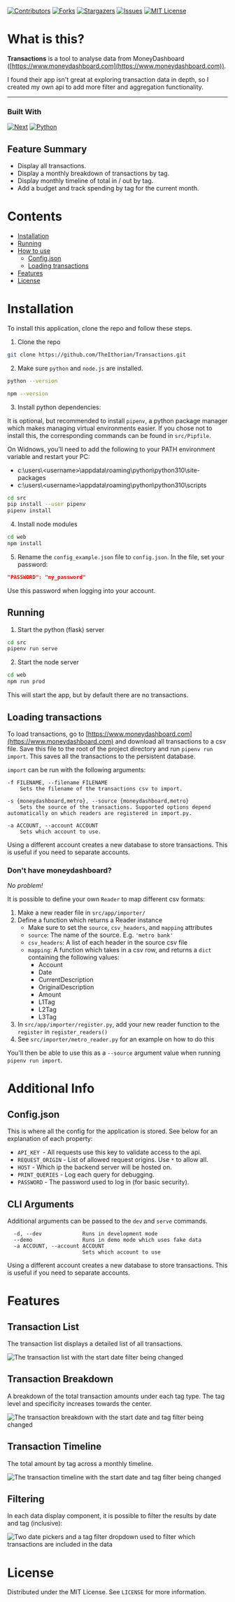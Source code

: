 [![Contributors][contributors-shield]][contributors-url]
[![Forks][forks-shield]][forks-url]
[![Stargazers][stars-shield]][stars-url]
[![Issues][issues-shield]][issues-url]
[![MIT License][license-shield]][license-url]

# What is this?

**Transactions** is a tool to analyse data from MoneyDashboard ([https://www.moneydashboard.com](https://www.moneydashboard.com)).

I found their app isn't great at exploring transaction data in depth, so I created my own api to add more filter and aggregation functionality.

---

### Built With

[![Next][next.js]][next-url] [![Python][python]][python-url]

## Feature Summary

-   Display all transactions.
-   Display a monthly breakdown of transactions by tag.
-   Display monthly timeline of total in / out by tag.
-   Add a budget and track spending by tag for the current month.

# Contents

-   [Installation](#installation)
-   [Running](##running)
-   [How to use](#how-to-use)
    -   [Config.json](#config.json)
    -   [Loading transactions](#loading-transactions)
-   [Features](#features)
-   [License](#license)

# Installation

To install this application, clone the repo and follow these steps.

1. Clone the repo

```sh
git clone https://github.com/TheIthorian/Transactions.git
```

2.  Make sure `python` and `node.js` are installed.

```sh
python --version
```

```sh
npm --version
```

3.  Install python dependencies:

It is optional, but recommended to install `pipenv`, a python package manager which makes managing virtual environments easier.
If you chose not to install this, the corresponding commands can be found in `src/Pipfile`.

On Widnows, you'll need to add the following to your PATH environment variable and restart your PC:

-   c:\users\\<username\>\appdata\roaming\python\python310\site-packages
-   c:\users\\<username\>\appdata\roaming\python\python310\scripts

```sh
cd src
pip install --user pipenv
pipenv install
```

4.  Install node modules

```sh
cd web
npm install
```

5. Rename the `config_example.json` file to `config.json`. In the file, set your password:

```json
"PASSWORD": "my_password"
```

Use this password when logging into your account.

## Running

1. Start the python (flask) server

```sh
cd src
pipenv run serve
```

2. Start the node server

```sh
cd web
npm run prod
```

This will start the app, but by default there are no transactions.

## Loading transactions

To load transactions, go to [https://www.moneydashboard.com](https://www.moneydashboard.com) and download all transactions to a csv file. Save this file to the root of the project directory and run `pipenv run import`. This saves all the transactions to the persistent database.

`import` can be run with the following arguments:

```-h, --help show this help message and exit.
-f FILENAME, --filename FILENAME
    Sets the filename of the transactions csv to import.

-s {moneydashboard,metro}, --source {moneydashboard,metro}
    Sets the source of the transactions. Supported options depend automatically on which readers are registered in import.py.

-a ACCOUNT, --account ACCOUNT
    Sets which account to use.
```

Using a different account creates a new database to store transactions. This is useful if you need to separate accounts.

### Don't have moneydashboard?

_No problem!_

It is possible to define your own `Reader` to map different csv formats:

1. Make a new reader file in `src/app/importer/`
2. Define a function which returns a Reader instance
    - Make sure to set the `source`, `csv_headers`, and `mapping` attributes
    - `source`: The name of the source. E.g. `'metro bank'`
    - `csv_headers`: A list of each header in the source csv file
    - `mapping`: A function which takes in a csv row, and returns a `dict` containing the following values:
        - Account
        - Date
        - CurrentDescription
        - OriginalDescription
        - Amount
        - L1Tag
        - L2Tag
        - L3Tag
3. In `src/app/importer/register.py`, add your new reader function to the `register` in `register_readers()`
4. See `src/importer/metro_reader.py` for an example on how to do this

You'll then be able to use this as a `--source` argument value when running `pipenv run import`.

# Additional Info

## Config.json

This is where all the config for the application is stored. See below for an explanation of each property:

-   `API_KEY `- All requests use this key to validate access to the api.
-   `REQUEST_ORIGIN` - List of allowed request origins. Use `*` to allow all.
-   `HOST` - Which ip the backend server will be hosted on.
-   `PRINT_QUERIES` - Log each query for debugging.
-   `PASSWORD` - The password used to log in (for basic security).

## CLI Arguments

Additional arguments can be passed to the `dev` and `serve` commands.

```-h, --help           show this help message and exit
  -d, --dev             Runs in development mode
  --demo                Runs in demo mode which uses fake data
  -a ACCOUNT, --account ACCOUNT
                        Sets which account to use
```

Using a different account creates a new database to store transactions. This is useful if you need to separate accounts.

# Features

## Transaction List

The transaction list displays a detailed list of all transactions.

![The transaction list with the start date filter being changed](./project/list-demo.gif 'Transaction list example')

## Transaction Breakdown

A breakdown of the total transaction amounts under each tag type. The tag level and specificity increases towards the center.

![The transaction breakdown with the start date and tag filter being changed](./project/breakdown-demo.gif 'Transaction breakdown example')

## Transaction Timeline

The total amount by tag across a monthly timeline.

![The transaction timeline with the start date and tag filter being changed](./project/timeline-demo.gif 'Transaction timeline example')

## Filtering

In each data display component, it is possible to filter the results by date and tag (inclusive):

![Two date pickers and a tag filter dropdown used to filter which transactions are included in the data](./project/Filter-example.png 'Filtering example')

# License

Distributed under the MIT License. See `LICENSE` for more information.

<!-- MARKDOWN LINKS & IMAGES -->
<!-- https://www.markdownguide.org/basic-syntax/#reference-style-links -->

[contributors-shield]: https://img.shields.io/github/contributors/TheIthorian/Transactions.svg?style=for-the-badge
[contributors-url]: https://github.com/TheIthorian/Transactions/graphs/contributors
[forks-shield]: https://img.shields.io/github/forks/TheIthorian/Transactions.svg?style=for-the-badge
[forks-url]: https://github.com/TheIthorian/Transactions/network/members
[stars-shield]: https://img.shields.io/github/stars/TheIthorian/Transactions.svg?style=for-the-badge
[stars-url]: https://github.com/TheIthorian/Transactions/stargazers
[issues-shield]: https://img.shields.io/github/issues/TheIthorian/Transactions.svg?style=for-the-badge
[issues-url]: https://github.com/TheIthorian/Transactions/issues
[license-shield]: https://img.shields.io/github/license/TheIthorian/Transactions.svg?style=for-the-badge
[license-url]: https://github.com/TheIthorian/Transactions/blob/master/LICENSE
[next.js]: https://img.shields.io/badge/next.js-000000?style=for-the-badge&logo=nextdotjs&logoColor=white
[next-url]: https://nextjs.org/
[python]: https://img.shields.io/badge/python-3670A0?style=for-the-badge&logo=python&logoColor=ffdd54
[python-url]: https://python.org/
